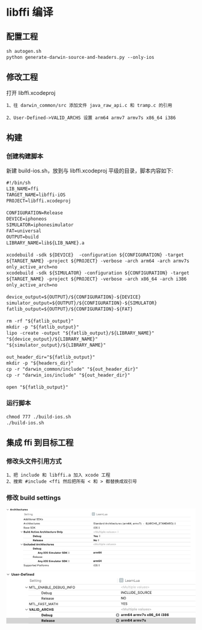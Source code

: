 # libffi 编译


## 配置工程

```
sh autogen.sh
python generate-darwin-source-and-headers.py --only-ios 
```

## 修改工程

打开 libffi.xcodeproj

```
1、往 darwin_common/src 添加文件 java_raw_api.c 和 tramp.c 的引用

2、User-Defined->VALID_ARCHS 设置 arm64 armv7 armv7s x86_64 i386
```

## 构建

### 创建构建脚本

新建 build-ios.sh，放到与 libffi.xcodeproj 平级的目录，脚本内容如下:

```
#!/bin/sh
LIB_NAME=ffi
TARGET_NAME=libffi-iOS
PROJECT=libffi.xcodeproj

CONFIGURATION=Release
DEVICE=iphoneos
SIMULATOR=iphonesimulator
FAT=universal
OUTPUT=build
LIBRARY_NAME=lib${LIB_NAME}.a

xcodebuild -sdk ${DEVICE}  -configuration ${CONFIGURATION} -target ${TARGET_NAME} -project ${PROJECT} -verbose -arch arm64 -arch armv7s only_active_arch=no
xcodebuild -sdk ${SIMULATOR} -configuration ${CONFIGURATION} -target ${TARGET_NAME} -project ${PROJECT} -verbose -arch x86_64 -arch i386 only_active_arch=no

device_output=${OUTPUT}/${CONFIGURATION}-${DEVICE}
simulator_output=${OUTPUT}/${CONFIGURATION}-${SIMULATOR}
fatlib_output=${OUTPUT}/${CONFIGURATION}-${FAT}

rm -rf "${fatlib_output}"
mkdir -p "${fatlib_output}"
lipo -create -output "${fatlib_output}/${LIBRARY_NAME}" "${device_output}/${LIBRARY_NAME}" "${simulator_output}/${LIBRARY_NAME}"

out_header_dir="${fatlib_output}"
mkdir -p "${headers_dir}"
cp -r "darwin_common/include" "${out_header_dir}"
cp -r "darwin_ios/include" "${out_header_dir}"

open "${fatlib_output}"
```


### 运行脚本


```
chmod 777 ./build-ios.sh
./build-ios.sh
```

## 集成 ffi 到目标工程

### 修改头文件引用方式

```
1、把 include 和 libffi.a 加入 xcode 工程
2、搜索 #include <ffi 然后把所有 < 和 > 都替换成双引号
```

### 修改 build settings

![image](https://github.com/karosLi/LearnLuaWithC/blob/main/%E5%BA%93%E6%96%87%E4%BB%B6/build_settings_libffi_1.png)
![image](https://github.com/karosLi/LearnLuaWithC/blob/main/%E5%BA%93%E6%96%87%E4%BB%B6/build_settings_libffi_2.png)
